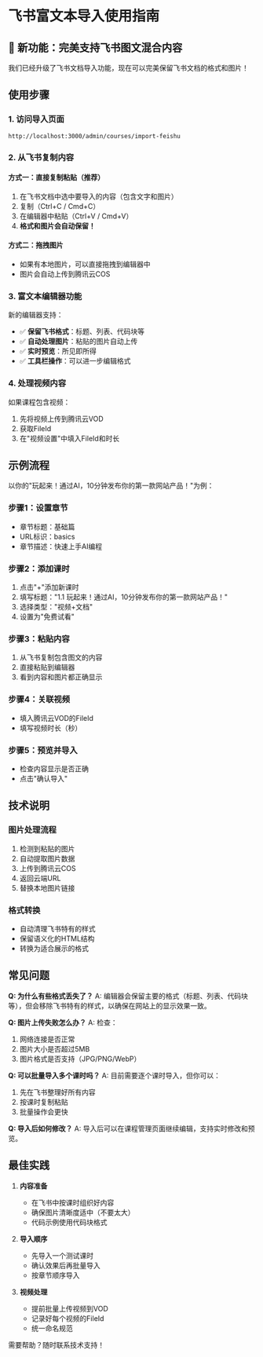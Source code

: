 # 飞书富文本导入使用指南

## 🚀 新功能：完美支持飞书图文混合内容

我们已经升级了飞书文档导入功能，现在可以完美保留飞书文档的格式和图片！

## 使用步骤

### 1. 访问导入页面
```
http://localhost:3000/admin/courses/import-feishu
```

### 2. 从飞书复制内容

#### 方式一：直接复制粘贴（推荐）
1. 在飞书文档中选中要导入的内容（包含文字和图片）
2. 复制（Ctrl+C / Cmd+C）
3. 在编辑器中粘贴（Ctrl+V / Cmd+V）
4. **格式和图片会自动保留！**

#### 方式二：拖拽图片
- 如果有本地图片，可以直接拖拽到编辑器中
- 图片会自动上传到腾讯云COS

### 3. 富文本编辑器功能

新的编辑器支持：
- ✅ **保留飞书格式**：标题、列表、代码块等
- ✅ **自动处理图片**：粘贴的图片自动上传
- ✅ **实时预览**：所见即所得
- ✅ **工具栏操作**：可以进一步编辑格式

### 4. 处理视频内容

如果课程包含视频：
1. 先将视频上传到腾讯云VOD
2. 获取FileId
3. 在"视频设置"中填入FileId和时长

## 示例流程

以你的"玩起来！通过AI，10分钟发布你的第一款网站产品！"为例：

### 步骤1：设置章节
- 章节标题：基础篇
- URL标识：basics
- 章节描述：快速上手AI编程

### 步骤2：添加课时
1. 点击"+"添加新课时
2. 填写标题："1.1 玩起来！通过AI，10分钟发布你的第一款网站产品！"
3. 选择类型："视频+文档"
4. 设置为"免费试看"

### 步骤3：粘贴内容
1. 从飞书复制包含图文的内容
2. 直接粘贴到编辑器
3. 看到内容和图片都正确显示

### 步骤4：关联视频
- 填入腾讯云VOD的FileId
- 填写视频时长（秒）

### 步骤5：预览并导入
- 检查内容显示是否正确
- 点击"确认导入"

## 技术说明

### 图片处理流程
1. 检测到粘贴的图片
2. 自动提取图片数据
3. 上传到腾讯云COS
4. 返回云端URL
5. 替换本地图片链接

### 格式转换
- 自动清理飞书特有的样式
- 保留语义化的HTML结构
- 转换为适合展示的格式

## 常见问题

**Q: 为什么有些格式丢失了？**
A: 编辑器会保留主要的格式（标题、列表、代码块等），但会移除飞书特有的样式，以确保在网站上的显示效果一致。

**Q: 图片上传失败怎么办？**
A: 检查：
1. 网络连接是否正常
2. 图片大小是否超过5MB
3. 图片格式是否支持（JPG/PNG/WebP）

**Q: 可以批量导入多个课时吗？**
A: 目前需要逐个课时导入，但你可以：
1. 先在飞书整理好所有内容
2. 按课时复制粘贴
3. 批量操作会更快

**Q: 导入后如何修改？**
A: 导入后可以在课程管理页面继续编辑，支持实时修改和预览。

## 最佳实践

1. **内容准备**
   - 在飞书中按课时组织好内容
   - 确保图片清晰度适中（不要太大）
   - 代码示例使用代码块格式

2. **导入顺序**
   - 先导入一个测试课时
   - 确认效果后再批量导入
   - 按章节顺序导入

3. **视频处理**
   - 提前批量上传视频到VOD
   - 记录好每个视频的FileId
   - 统一命名规范

需要帮助？随时联系技术支持！